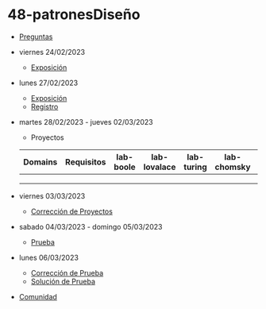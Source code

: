 # 48-patronesDiseño

- [Preguntas](https://escuela.it/cursos/curso-recurrencia-desarrollo-software/clase/patron)
- viernes 24/02/2023
  - [Exposición](https://escuela.it/cursos/curso-recurrencia-desarrollo-software/clase/patron)
- lunes 27/02/2023
  - [Exposición](https://escuela.it/cursos/curso-recurrencia-desarrollo-software/clase/patron)
  - [Registro](https://forms.gle/pA2QvsW32P4KtTD77)
- martes 28/02/2023 - jueves 02/03/2023
  - Proyectos
  
  |Domains|Requisitos|lab-boole|lab-lovalace|lab-turing|lab-chomsky|lab-bernersLee|
  |-------|----------|---------|------------|----------|-----------|--------------|
  |       |          |         |            |          |           |              |
  |       |          |         |            |          |           |              |
  |       |          |         |            |          |           |              |
- viernes 03/03/2023
  - [Corrección de Proyectos](https://escuela.it/cursos/curso-recurrencia-desarrollo-software/clase/patron)
- sabado 04/03/2023 - domingo 05/03/2023
  - [Prueba](https://forms.gle/hB9UJoN2PYiexctH8)
- lunes 06/03/2023
  - [Corrección de Prueba](https://escuela.it/cursos/curso-recurrencia-desarrollo-software/clase/patron)
  - [Solución de Prueba](https://docs.google.com/spreadsheets/d/1Uwtqa5VdD5wK2X7eLgkS6_th16aPnsW8pa5Ft2TyLPo/edit#gid=0)
- [Comunidad](https://app.slack.com/client/T02S3KYD464/C02TWJ9QK0A)